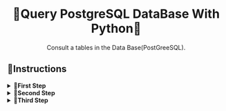 <div align=center>
<h1>🐘Query PostgreSQL DataBase With Python🐍</h1>
<p> Consult a tables in the Data Base(PostGreeSQL). </p>
</div>
<h2>📝Instructions</h2>

<!-- FIRST STEP IS HERE -->

<details>
<summary><strong>🔸First Step</strong></summary>

<p>Adding information to connect the database.</p>
<p>example:</p>

```sh
  user='andrefelipebarros',
  host='5134763',
  port='5167',
  database='database',
  password='password'
```
</details>

<!-- SECOND STEP IS HERE -->

<details>
<summary><strong>🔹Second Step</strong></summary>

<p>In this second step, I would like to inform you that if you develop a query that requires a line break for your organization, observe the information below:</p>

```sh
  query = """ """ #for longer queries.
  
  query = " " #for shorter queries.
```
</details>

<!-- THIRD STEP IS HERE -->

<details>
<summary><strong>🔻Third Step</strong></summary>

<h1>Coming Soon</h1>

```sh
  
```
</details>

<!--  -->

